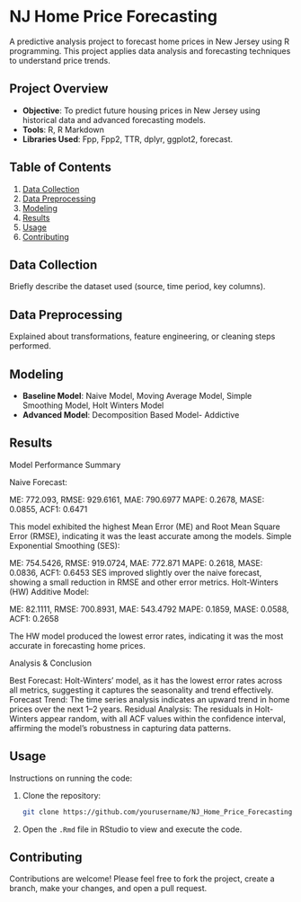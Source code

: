 # NJ Home Price Forecasting

A predictive analysis project to forecast home prices in New Jersey using R programming. This project applies data analysis and forecasting techniques to understand price trends.

## Project Overview

- **Objective**: To predict future housing prices in New Jersey using historical data and advanced forecasting models.
- **Tools**: R, R Markdown
- **Libraries Used**: Fpp, Fpp2, TTR, dplyr, ggplot2, forecast.

## Table of Contents
1. [Data Collection](#data-collection)
2. [Data Preprocessing](#data-preprocessing)
3. [Modeling](#modeling)
4. [Results](#results)
5. [Usage](#usage)
6. [Contributing](#contributing)

## Data Collection

Briefly describe the dataset used (source, time period, key columns).

## Data Preprocessing

Explained about transformations, feature engineering, or cleaning steps performed.

## Modeling

- **Baseline Model**: Naive Model, Moving Average Model, Simple Smoothing Model, Holt Winters Model
- **Advanced Model**: Decomposition Based Model- Addictive 

## Results

Model Performance Summary

Naive Forecast:

ME: 772.093, RMSE: 929.6161, MAE: 790.6977
MAPE: 0.2678, MASE: 0.0855, ACF1: 0.6471

This model exhibited the highest Mean Error (ME) and Root Mean Square Error (RMSE), indicating it was the least accurate among the models.
Simple Exponential Smoothing (SES):

ME: 754.5426, RMSE: 919.0724, MAE: 772.871
MAPE: 0.2618, MASE: 0.0836, ACF1: 0.6453
SES improved slightly over the naive forecast, showing a small reduction in RMSE and other error metrics.
Holt-Winters (HW) Additive Model:

ME: 82.1111, RMSE: 700.8931, MAE: 543.4792
MAPE: 0.1859, MASE: 0.0588, ACF1: 0.2658

The HW model produced the lowest error rates, indicating it was the most accurate in forecasting home prices.

Analysis & Conclusion

Best Forecast: Holt-Winters’ model, as it has the lowest error rates across all metrics, suggesting it captures the seasonality and trend effectively.
Forecast Trend: The time series analysis indicates an upward trend in home prices over the next 1–2 years.
Residual Analysis: The residuals in Holt-Winters appear random, with all ACF values within the confidence interval, affirming the model’s robustness in capturing data patterns.

## Usage

Instructions on running the code:
1. Clone the repository:
    ```bash
    git clone https://github.com/yourusername/NJ_Home_Price_Forecasting.git
    ```
2. Open the `.Rmd` file in RStudio to view and execute the code.

## Contributing

Contributions are welcome! Please feel free to fork the project, create a branch, make your changes, and open a pull request.
